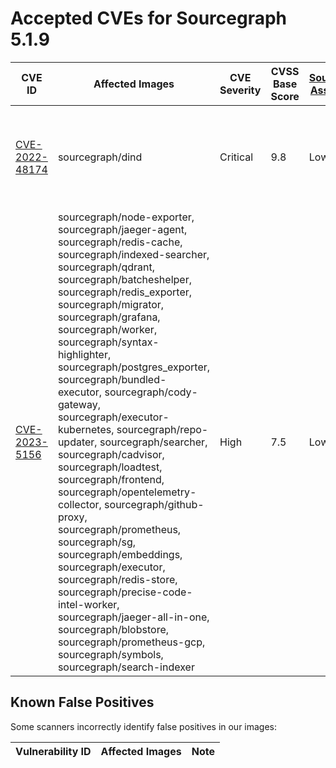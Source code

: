 # Accepted CVEs for Sourcegraph 5.1.9

| CVE ID                                                                  | Affected Images                                                                                                                                                                                                                                                                                                                                                                                                                                                                                                                                                                                                                                                                                                                                                                                                                                                                        | CVE Severity | CVSS Base Score | [Sourcegraph Assessment](../../../engineering/dev/policies/vulnerability-management-policy.md#severity-levels) | CVSS Environmental Score                                                                                                                                                                    | Details                                                                                                                        |
| ----------------------------------------------------------------------- | -------------------------------------------------------------------------------------------------------------------------------------------------------------------------------------------------------------------------------------------------------------------------------------------------------------------------------------------------------------------------------------------------------------------------------------------------------------------------------------------------------------------------------------------------------------------------------------------------------------------------------------------------------------------------------------------------------------------------------------------------------------------------------------------------------------------------------------------------------------------------------------- | ------------ | --------------- | -------------------------------------------------------------------------------------------------------------- | ------------------------------------------------------------------------------------------------------------------------------------------------------------------------------------------- | ------------------------------------------------------------------------------------------------------------------------------ |
| [CVE-2022-48174](https://access.redhat.com/security/cve/CVE-2022-48174) | sourcegraph/dind                                                                                                                                                                                                                                                                                                                                                                                                                                                                                                                                                                                                                                                                                                                                                                                                                                                                       | Critical     | 9.8             | Low                                                                                                            | [2.7](https://nvd.nist.gov/vuln-metrics/cvss/v3-calculator?vector=AV:A/AC:H/PR:H/UI:N/S:C/C:H/I:H/A:H/E:U/RL:X/RC:U/CR:L/IR:L/AR:L/MAV:A/MAC:H/MPR:H/MUI:N/MS:C/MC:L/MI:L/MA:L&version=3.1) | The ash shell in sourcegraph/dind is not exposed to attackers and only reacheable through direct access to the infrastructure. |
| [CVE-2023-5156](https://access.redhat.com/security/cve/CVE-2023-5156)   | sourcegraph/node-exporter, sourcegraph/jaeger-agent, sourcegraph/redis-cache, sourcegraph/indexed-searcher, sourcegraph/qdrant, sourcegraph/batcheshelper, sourcegraph/redis_exporter, sourcegraph/migrator, sourcegraph/grafana, sourcegraph/worker, sourcegraph/syntax-highlighter, sourcegraph/postgres_exporter, sourcegraph/bundled-executor, sourcegraph/cody-gateway, sourcegraph/executor-kubernetes, sourcegraph/repo-updater, sourcegraph/searcher, sourcegraph/cadvisor, sourcegraph/loadtest, sourcegraph/frontend, sourcegraph/opentelemetry-collector, sourcegraph/github-proxy, sourcegraph/prometheus, sourcegraph/sg, sourcegraph/embeddings, sourcegraph/executor, sourcegraph/redis-store, sourcegraph/precise-code-intel-worker, sourcegraph/jaeger-all-in-one, sourcegraph/blobstore, sourcegraph/prometheus-gcp, sourcegraph/symbols, sourcegraph/search-indexer | High         | 7.5             | Low                                                                                                            | [3.0](<(https://nvd.nist.gov/vuln-metrics/cvss/v3-calculator?vector=AV:N/AC:H/PR:N/UI:N/S:U/C:N/I:N/A:L/CR:H/IR:M/AR:L/MAV:X/MAC:X/MPR:X/MUI:X/MS:X/MC:X/MI:X/MA:X&version=3.1)>)           | There is currently no fix for this.                                                                                            |

## Known False Positives

Some scanners incorrectly identify false positives in our images:

| Vulnerability ID | Affected Images | Note |
| ---------------- | --------------- | ---- |
